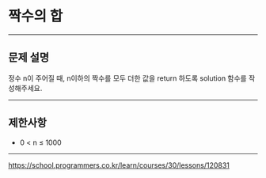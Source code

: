 # 짝수의 합

---

## 문제 설명

정수 n이 주어질 때, n이하의 짝수를 모두 더한 값을 return 하도록 solution 함수를 작성해주세요.

---

## 제한사항

- 0 < n ≤ 1000

---

https://school.programmers.co.kr/learn/courses/30/lessons/120831
